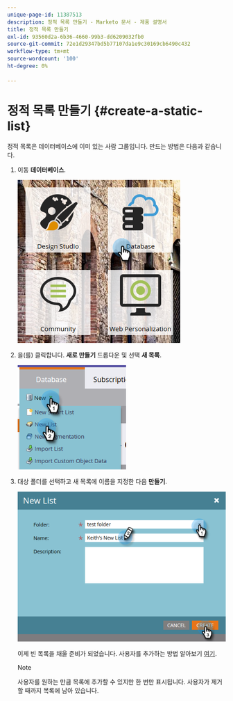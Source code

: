```yaml
---
unique-page-id: 11387513
description: 정적 목록 만들기 - Marketo 문서 - 제품 설명서
title: 정적 목록 만들기
exl-id: 93560d2a-6b36-4660-99b3-dd6209032fb0
source-git-commit: 72e1d29347bd5b77107da1e9c30169cb6490c432
workflow-type: tm+mt
source-wordcount: '100'
ht-degree: 0%

---
```


# 정적 목록 만들기 {#create-a-static-list}

정적 목록은 데이터베이스에 이미 있는 사람 그룹입니다. 만드는 방법은 다음과 같습니다.

1. 이동 **데이터베이스**.

   ![](assets/db.png)

1. 을(를) 클릭합니다. **새로 만들기** 드롭다운 및 선택 **새 목록**.

   ![](assets/two.png)

1. 대상 폴더를 선택하고 새 목록에 이름을 지정한 다음 **만들기**.

   ![](assets/three.png)

   이제 빈 목록을 채울 준비가 되었습니다. 사용자를 추가하는 방법 알아보기 [여기](/help/marketo/product-docs/core-marketo-concepts/smart-lists-and-static-lists/static-lists/understanding-static-lists.md#ways-to-add-remove-people-from-a-list).

   >[!NOTE]
   >
   >사용자를 원하는 만큼 목록에 추가할 수 있지만 한 번만 표시됩니다. 사용자가 제거할 때까지 목록에 남아 있습니다.
